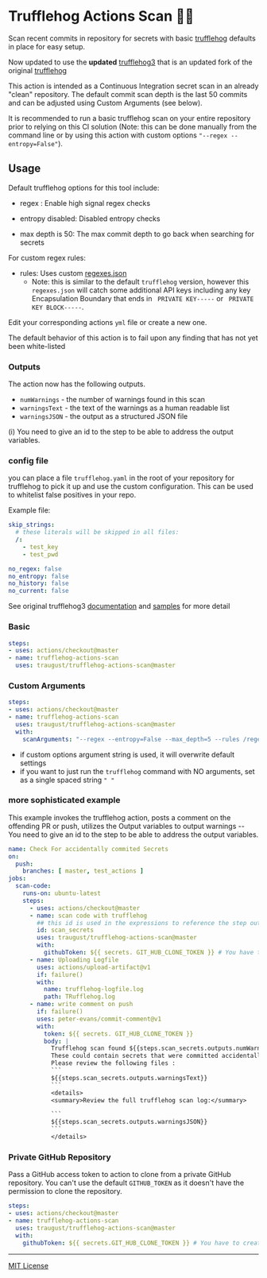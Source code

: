 
# Trufflehog Actions Scan :pig_nose::key:

Scan recent commits in repository for secrets with basic [trufflehog](https://github.com/dxa4481/truffleHog) defaults in place for easy setup.

Now updated to use the **updated** [trufflehog3](https://github.com/feeltheajf/truffleHog3) that is an updated fork of the original [trufflehog](https://github.com/dxa4481/truffleHog) 

This action is intended as a Continuous Integration secret scan in an already "clean" repository. The default commit scan depth is the last 50 commits and can be adjusted using Custom Arguments (see below).

It is recommended to run a basic trufflehog scan on your entire repository prior to relying on this CI solution (Note: this can be done manually from the command line or by using this action with custom options `"--regex --entropy=False"`).

## Usage

Default trufflehog options for this tool include:

- regex : Enable high signal regex checks

- entropy disabled: Disabled entropy checks

- max depth is 50: The max commit depth to go back when searching for secrets

For custom regex rules:

- rules: Uses custom [regexes.json](regexes.json)
  - Note: this is similar to the default `trufflehog` version, however this `regexes.json` will catch some additional API keys including any key Encapsulation Boundary that ends in ` PRIVATE KEY-----` or ` PRIVATE KEY BLOCK-----`.

Edit your corresponding actions `yml` file or create a new one.

The default behavior of this action is to fail upon any finding that has not yet been white-listed
### Outputs

The action now has the following outputs.
* `numWarnings` - the number of warnings found in this scan
* `warningsText` - the text of the warnings as a human readable list
* `warningsJSON` - the output as a structured JSON file  

(i) You need to give an id to the step to be able to address the output variables. 

### config file 
you can place a file `trufflehog.yaml` in the root of your repository for trufflehog to pick it up and use the custom configuration.
This can be used to whitelist false positives in your repo.

Example file:
```yaml
skip_strings:
  # these literals will be skipped in all files:
  /:
    - test_key
    - test_pwd

no_regex: false
no_entropy: false
no_history: false
no_current: false
```
See original trufflehog3 [documentation](https://github.com/feeltheajf/truffleHog3/blob/master/README.md) and [samples](https://github.com/feeltheajf/truffleHog3/blob/master/examples/trufflehog.yaml) for more detail 

### Basic

```yaml
steps:
- uses: actions/checkout@master
- name: trufflehog-actions-scan
  uses: traugust/trufflehog-actions-scan@master
```

### Custom Arguments

```yaml
steps:
- uses: actions/checkout@master
- name: trufflehog-actions-scan
  uses: traugust/trufflehog-actions-scan@master
  with:
    scanArguments: "--regex --entropy=False --max_depth=5 --rules /regexes.json" # Add custom options here*

```

* if custom options argument string is used, it will overwrite default settings
* if you want to just run the `trufflehog` command with NO arguments, set as a single spaced string `" "`

### more sophisticated example

This example invokes the trufflehog action, posts a comment on the offending PR or push, utilizes the Output variables to output warnings -- 
You need to give an id to the step to be able to address the output variables. 
```yaml
name: Check For accidentally commited Secrets
on:
  push:
    branches: [ master, test_actions ]
jobs:
  scan-code:
    runs-on: ubuntu-latest
    steps:
      - uses: actions/checkout@master
      - name: scan code with trufflehog
        ## this id is used in the expressions to reference the step output
        id: scan_secrets 
        uses: traugust/trufflehog-actions-scan@master
        with:
          githubToken: ${{ secrets. GIT_HUB_CLONE_TOKEN }} # You have to create an access token manually, add it to the repo secrets
      - name: Uploading Logfile
        uses: actions/upload-artifact@v1
        if: failure()
        with:
          name: trufflehog-logfile.log
          path: TRufflehog.log
      - name: write comment on push
        if: failure()
        uses: peter-evans/commit-comment@v1
        with:
          token: ${{ secrets. GIT_HUB_CLONE_TOKEN }}
          body: |
            Trufflehog scan found ${{steps.scan_secrets.outputs.numWarnings}} suspicious lines in code.
            These could contain secrets that were committed accidentally.
            Please review the following files :
            ```
            ${{steps.scan_secrets.outputs.warningsText}}
            ```
            <details>
            <summary>Review the full trufflehog scan log:</summary>

            ```
            ${{steps.scan_secrets.outputs.warningsJSON}}
            ```
            </details>

```


### Private GitHub Repository

Pass a GitHub access token to action to clone from a private GitHub repository.
You can't use the default `GITHUB_TOKEN` as it doesn't have the permission to clone the repository.

```yaml
steps:
- uses: actions/checkout@master
- name: trufflehog-actions-scan
  uses: traugust/trufflehog-actions-scan@master
  with:
    githubToken: ${{ secrets.GIT_HUB_CLONE_TOKEN }} # You have to create an access token manually and store it into your repo's secrets

```

----

[MIT License](LICENSE)
